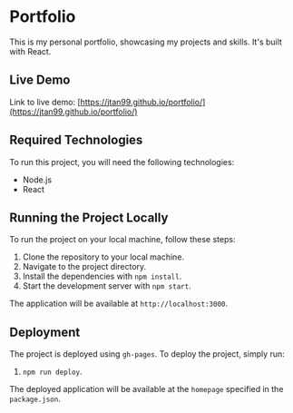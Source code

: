 # Portfolio

This is my personal portfolio, showcasing my projects and skills. It's built with React.

## Live Demo

Link to live demo: [https://jtan99.github.io/portfolio/](https://jtan99.github.io/portfolio/)

## Required Technologies

To run this project, you will need the following technologies:

- Node.js
- React

## Running the Project Locally

To run the project on your local machine, follow these steps:

1. Clone the repository to your local machine.
2. Navigate to the project directory.
3. Install the dependencies with `npm install`.
4. Start the development server with `npm start`.

The application will be available at `http://localhost:3000`.

## Deployment

The project is deployed using `gh-pages`. To deploy the project, simply run:

1. `npm run deploy`.

The deployed application will be available at the `homepage` specified in the `package.json`.